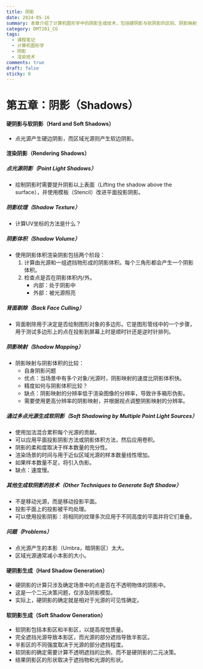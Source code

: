 ```yaml
---
title: 阴影
date: 2024-05-16
summary: 本章介绍了计算机图形学中的阴影生成技术，包括硬阴影与软阴影的区别、阴影映射、阴影体积、平面投影阴影等多种阴影算法。
category: DMT201_CG
tags:
  - 课程笔记
  - 计算机图形学
  - 阴影
  - 渲染技术
comments: true
draft: false
sticky: 0
---
```

# 第五章：阴影（Shadows）

#### 硬阴影与软阴影（Hard and Soft Shadows）
- 点光源产生硬边阴影，而区域光源则产生软边阴影。

#### 渲染阴影（Rendering Shadows）

##### 点光源阴影（Point Light Shadows）
- 绘制阴影时需要提升阴影以上表面（Lifting the shadow above the surface），并使用模板（Stencil）改进平面投影阴影。

##### 阴影纹理（Shadow Texture）
- 计算UV坐标的方法是什么？

##### 阴影体积（Shadow Volume）
- 使用阴影体积渲染阴影包括两个阶段：
  1. 计算由光源和一组遮挡物形成的阴影体积。每个三角形都会产生一个阴影体积。
  2. 检查点是否在阴影体积内/外。
     - 内部：处于阴影中
     - 外部：被光源照亮

##### 背面剔除（Back Face Culling）
- 背面剔除用于决定是否绘制图形对象的多边形。它是图形管线中的一个步骤，用于测试多边形上的点在投影到屏幕上时是顺时针还是逆时针排列。

##### 阴影映射（Shadow Mapping）
- 阴影映射与阴影体积的比较：
  - 自身阴影问题
  - 优点：当场景中有多个对象/光源时，阴影映射的速度比阴影体积快。
  - 精度如何与阴影体积比较？
  - 缺点：阴影映射的分辨率低于渲染图像的分辨率，导致许多箱形伪影。
  - 需要使用更高分辨率的阴影映射，并根据视点调整阴影映射的分辨率。

##### 通过多点光源生成软阴影（Soft Shadowing by Multiple Point Light Sources）
- 使用加法混合累积每个光源的贡献。
- 可以应用平面投影阴影方法或阴影体积方法，然后应用卷积。
- 阴影的柔和度取决于样本数量的充分性。
- 渲染场景的时间与用于近似区域光源的样本数量线性增加。
- 如果样本数量不足，将引入伪影。
- 缺点：速度慢。

##### 其他生成软阴影的技术（Other Techniques to Generate Soft Shadow）
- 不是移动光源，而是移动投影平面。
- 投影平面上的投影被平均处理。
- 可以使用投影阴影：将相同的纹理多次应用于不同高度的平面并将它们重叠。

##### 问题（Problems）
- 点光源产生的本影（Umbra，暗阴影区）太大。
- 区域光源通常减小本影的大小。

#### 硬阴影生成（Hard Shadow Generation）
- 硬阴影的计算只涉及确定场景中的点是否在不透明物体的阴影中。
- 这是一个二元决策问题，仅涉及阴影模型。
- 实际上，硬阴影的确定就是相对于光源的可见性确定。

#### 软阴影生成（Soft Shadow Generation）
- 软阴影包括本影区和半影区，以提高视觉质量。
- 完全遮挡光源导致本影区，而光源的部分遮挡导致半影区。
- 半影区的不同强度取决于光源的部分遮挡程度。
- 软阴影的确定需要计算不透明遮挡的比例，而不是硬阴影的二元决策。
- 结果阴影区的形状取决于遮挡物和光源的形状。